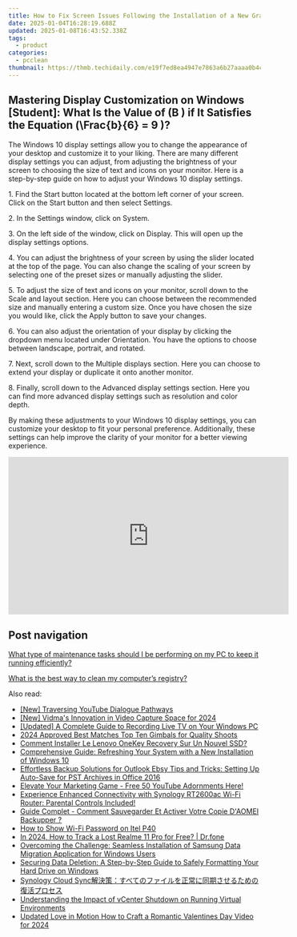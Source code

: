 ```yaml
---
title: How to Fix Screen Issues Following the Installation of a New Graphics Card - Expert Advice From YL Computing
date: 2025-01-04T16:28:19.688Z
updated: 2025-01-08T16:43:52.338Z
tags:
  - product
categories:
  - pcclean
thumbnail: https://thmb.techidaily.com/e19f7ed8ea4947e7863a6b27aaaa0b4c70d6ab972ded390e593c80bf54aa6b43.jpg
---
```


## Mastering Display Customization on Windows [Student]: What Is the Value of \(B \) if It Satisfies the Equation \(\Frac{b}{6} = 9 \)?

The Windows 10 display settings allow you to change the appearance of your desktop and customize it to your liking. There are many different display settings you can adjust, from adjusting the brightness of your screen to choosing the size of text and icons on your monitor. Here is a step-by-step guide on how to adjust your Windows 10 display settings. 

1\. Find the Start button located at the bottom left corner of your screen. Click on the Start button and then select Settings.

2\. In the Settings window, click on System.

3\. On the left side of the window, click on Display. This will open up the display settings options. 

4\. You can adjust the brightness of your screen by using the slider located at the top of the page. You can also change the scaling of your screen by selecting one of the preset sizes or manually adjusting the slider.

5\. To adjust the size of text and icons on your monitor, scroll down to the Scale and layout section. Here you can choose between the recommended size and manually entering a custom size. Once you have chosen the size you would like, click the Apply button to save your changes.

6\. You can also adjust the orientation of your display by clicking the dropdown menu located under Orientation. You have the options to choose between landscape, portrait, and rotated.

7\. Next, scroll down to the Multiple displays section. Here you can choose to extend your display or duplicate it onto another monitor.

8\. Finally, scroll down to the Advanced display settings section. Here you can find more advanced display settings such as resolution and color depth. 

By making these adjustments to your Windows 10 display settings, you can customize your desktop to fit your personal preference. Additionally, these settings can help improve the clarity of your monitor for a better viewing experience.

<!-- affiliate ads begin -->
<iframe width="560" height="315" src="https://www.youtube.com/embed/yDuvbv0QOYI?si=byottcEM_Rrvi4EL" title="YouTube video player" frameborder="0" allow="accelerometer; autoplay; clipboard-write; encrypted-media; gyroscope; picture-in-picture; web-share" referrerpolicy="strict-origin-when-cross-origin" allowfullscreen></iframe>
<!-- affiliate ads end -->

## Post navigation

[What type of maintenance tasks should I be performing on my PC to keep it running efficiently?](https://tools.techidaily.com/pcclean/products/)

[What is the best way to clean my computer’s registry?](https://tools.techidaily.com/pcclean/products/)

<ins class="adsbygoogle"
     style="display:block"
     data-ad-format="autorelaxed"
     data-ad-client="ca-pub-7571918770474297"
     data-ad-slot="1223367746"></ins>

<ins class="adsbygoogle"
     style="display:block"
     data-ad-client="ca-pub-7571918770474297"
     data-ad-slot="8358498916"
     data-ad-format="auto"
     data-full-width-responsive="true"></ins>

<span class="atpl-alsoreadstyle">Also read:</span>
<div><ul>
<li><a href="https://facebook-video-share.techidaily.com/new-traversing-youtube-dialogue-pathways/"><u>[New] Traversing YouTube Dialogue Pathways</u></a></li>
<li><a href="https://screen-activity-recording.techidaily.com/new-vidmas-innovation-in-video-capture-space-for-2024/"><u>[New] Vidma's Innovation in Video Capture Space for 2024</u></a></li>
<li><a href="https://video-capture.techidaily.com/updated-a-complete-guide-to-recording-live-tv-on-your-windows-pc/"><u>[Updated] A Complete Guide to Recording Live TV on Your Windows PC</u></a></li>
<li><a href="https://extra-lessons.techidaily.com/2024-approved-best-matches-top-ten-gimbals-for-quality-shoots/"><u>2024 Approved Best Matches Top Ten Gimbals for Quality Shoots</u></a></li>
<li><a href="https://win-exclusive.techidaily.com/comment-installer-le-lenovo-onekey-recovery-sur-un-nouvel-ssd/"><u>Comment Installer Le Lenovo OneKey Recovery Sur Un Nouvel SSD?</u></a></li>
<li><a href="https://win-exclusive.techidaily.com/comprehensive-guide-refreshing-your-system-with-a-new-installation-of-windows-10/"><u>Comprehensive Guide: Refreshing Your System with a New Installation of Windows 10</u></a></li>
<li><a href="https://win-exclusive.techidaily.com/effortless-backup-solutions-for-outlook-ebsy-tips-and-tricks-setting-up-auto-save-for-pst-archives-in-office-2016/"><u>Effortless Backup Solutions for Outlook Ebsy Tips and Tricks: Setting Up Auto-Save for PST Archives in Office 2016</u></a></li>
<li><a href="https://youtube-lab.techidaily.com/te-your-marketing-game-free-50-youtube-adornments-here/"><u>Elevate Your Marketing Game - Free 50 YouTube Adornments Here!</u></a></li>
<li><a href="https://buynow-marvelous.techidaily.com/1723045760285-experience-enhanced-connectivity-with-synology-rt2600ac-wi-fi-router-parental-controls-included/"><u>Experience Enhanced Connectivity with Synology RT2600ac Wi-Fi Router: Parental Controls Included!</u></a></li>
<li><a href="https://win-exclusive.techidaily.com/guide-complet-comment-sauvegarder-et-activer-votre-copie-daomei-backupper/"><u>Guide Complet - Comment Sauvegarder Et Activer Votre Copie D'AOMEI Backupper ?</u></a></li>
<li><a href="https://unlock-android.techidaily.com/how-to-show-wi-fi-password-on-itel-p40-by-drfone-android/"><u>How to Show Wi-Fi Password on Itel P40</u></a></li>
<li><a href="https://android-location-track.techidaily.com/in-2024-how-to-track-a-lost-realme-11-pro-for-free-drfone-by-drfone-virtual-android/"><u>In 2024, How to Track a Lost Realme 11 Pro for Free? | Dr.fone</u></a></li>
<li><a href="https://win-exclusive.techidaily.com/overcoming-the-challenge-seamless-installation-of-samsung-data-migration-application-for-windows-users/"><u>Overcoming the Challenge: Seamless Installation of Samsung Data Migration Application for Windows Users</u></a></li>
<li><a href="https://win-exclusive.techidaily.com/securing-data-deletion-a-step-by-step-guide-to-safely-formatting-your-hard-drive-on-windows/"><u>Securing Data Deletion: A Step-by-Step Guide to Safely Formatting Your Hard Drive on Windows</u></a></li>
<li><a href="https://win-exclusive.techidaily.com/1728478235369-synology-cloud-sync/"><u>Synology Cloud Sync解決策：すべてのファイルを正常に同期させるための復活プロセス</u></a></li>
<li><a href="https://win-exclusive.techidaily.com/understanding-the-impact-of-vcenter-shutdown-on-running-virtual-environments/"><u>Understanding the Impact of vCenter Shutdown on Running Virtual Environments</u></a></li>
<li><a href="https://smart-video-creator.techidaily.com/updated-love-in-motion-how-to-craft-a-romantic-valentines-day-video-for-2024/"><u>Updated Love in Motion How to Craft a Romantic Valentines Day Video for 2024</u></a></li>
</ul></div>

